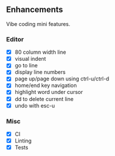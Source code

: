 ## Enhancements

Vibe coding mini features.

### Editor

- [x] 80 column width line
- [x] visual indent
- [x] go to line
- [x] display line numbers
- [x] page up/page down using ctrl-u/ctrl-d
- [x] home/end key navigation
- [x] highlight word under cursor
- [x] dd to delete current line
- [x] undo with esc-u

### Misc

- [x] CI
- [x] Linting
- [x] Tests
